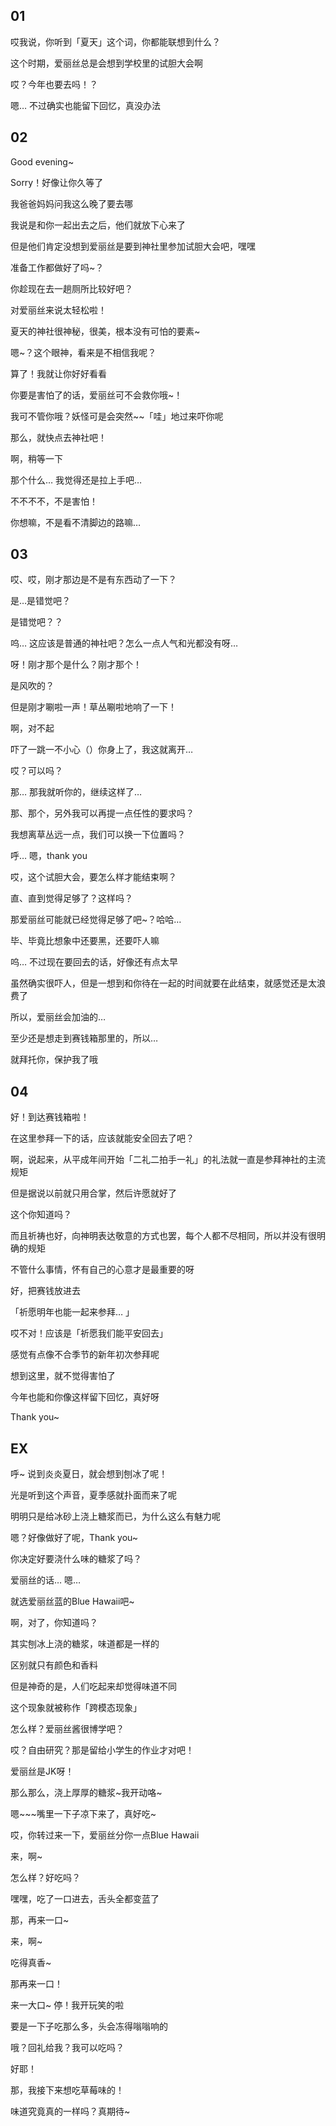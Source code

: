 ## 01

哎我说，你听到「夏天」这个词，你都能联想到什么？

这个时期，爱丽丝总是会想到学校里的试胆大会啊

哎？今年也要去吗！？

嗯… 不过确实也能留下回忆，真没办法


## 02

Good evening~

Sorry！好像让你久等了

我爸爸妈妈问我这么晚了要去哪

我说是和你一起出去之后，他们就放下心来了

但是他们肯定没想到爱丽丝是要到神社里参加试胆大会吧，嘿嘿

准备工作都做好了吗~？

你趁现在去一趟厕所比较好吧？

对爱丽丝来说太轻松啦！

夏天的神社很神秘，很美，根本没有可怕的要素~

嗯~？这个眼神，看来是不相信我呢？

算了！我就让你好好看看

你要是害怕了的话，爱丽丝可不会救你哦~！

我可不管你哦？妖怪可是会突然~~「哇」地过来吓你呢

那么，就快点去神社吧！

啊，稍等一下

那个什么… 我觉得还是拉上手吧… 

不不不不，不是害怕！

你想嘛，不是看不清脚边的路嘛… 


## 03

哎、哎，刚才那边是不是有东西动了一下？

是…是错觉吧？

是错觉吧？？

呜… 这应该是普通的神社吧？怎么一点人气和光都没有呀… 

呀！刚才那个是什么？刚才那个！

是风吹的？

但是刚才唰啦一声！草丛唰啦地响了一下！

啊，对不起

吓了一跳一不小心（）你身上了，我这就离开… 

哎？可以吗？

那… 那我就听你的，继续这样了… 

那、那个，另外我可以再提一点任性的要求吗？

我想离草丛远一点，我们可以换一下位置吗？

呼… 嗯，thank you

哎，这个试胆大会，要怎么样才能结束啊？

直、直到觉得足够了？这样吗？

那爱丽丝可能就已经觉得足够了吧~？哈哈…

毕、毕竟比想象中还要黑，还要吓人嘛

呜… 不过现在要回去的话，好像还有点太早

虽然确实很吓人，但是一想到和你待在一起的时间就要在此结束，就感觉还是太浪费了

所以，爱丽丝会加油的… 

至少还是想走到赛钱箱那里的，所以… 

就拜托你，保护我了哦


## 04

好！到达赛钱箱啦！

在这里参拜一下的话，应该就能安全回去了吧？

啊，说起来，从平成年间开始「二礼二拍手一礼」的礼法就一直是参拜神社的主流规矩

但是据说以前就只用合掌，然后许愿就好了

这个你知道吗？

而且祈祷也好，向神明表达敬意的方式也罢，每个人都不尽相同，所以并没有很明确的规矩

不管什么事情，怀有自己的心意才是最重要的呀

好，把赛钱放进去

「祈愿明年也能一起来参拜… 」

哎不对！应该是「祈愿我们能平安回去」

感觉有点像不合季节的新年初次参拜呢

想到这里，就不觉得害怕了

今年也能和你像这样留下回忆，真好呀

Thank you~


## EX

呼~ 说到炎炎夏日，就会想到刨冰了呢！

光是听到这个声音，夏季感就扑面而来了呢

明明只是给冰砂上浇上糖浆而已，为什么这么有魅力呢

嗯？好像做好了呢，Thank you~

你决定好要浇什么味的糖浆了吗？

爱丽丝的话… 嗯… 

就选爱丽丝蓝的Blue Hawaii吧~

啊，对了，你知道吗？

其实刨冰上浇的糖浆，味道都是一样的

区别就只有颜色和香料

但是神奇的是，人们吃起来却觉得味道不同

这个现象就被称作「跨模态现象」

怎么样？爱丽丝酱很博学吧？

哎？自由研究？那是留给小学生的作业才对吧！

爱丽丝是JK呀！

那么那么，浇上厚厚的糖浆~我开动咯~

嗯~~~嘴里一下子凉下来了，真好吃~

哎，你转过来一下，爱丽丝分你一点Blue Hawaii

来，啊~

怎么样？好吃吗？

嘿嘿，吃了一口进去，舌头全都变蓝了

那，再来一口~

来，啊~

吃得真香~

那再来一口！

来一大口~ 停！我开玩笑的啦

要是一下子吃那么多，头会冻得嗡嗡响的

哦？回礼给我？我可以吃吗？

好耶！

那，我接下来想吃草莓味的！

味道究竟真的一样吗？真期待~

